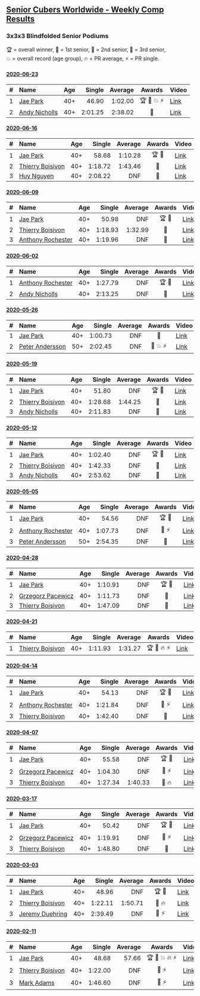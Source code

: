 <style>table {white-space: nowrap;}</style>

## [Senior Cubers Worldwide - Weekly Comp Results](/scw-comp/results/)
### 3x3x3 Blindfolded Senior Podiums
<span style="white-space: nowrap;">🏆 = overall winner</span>, <span style="white-space: nowrap;">🥇 = 1st senior</span>, <span style="white-space: nowrap;">🥈 = 2nd senior</span>, <span style="white-space: nowrap;">🥉 = 3rd senior</span>, <span style="white-space: nowrap;">💥 = overall record (age group)</span>, <span style="white-space: nowrap;">🔥 = PR average</span>, <span style="white-space: nowrap;">⚡ = PR single</span>.

#### [2020-06-23](2020-06-23.md)

| # | Name | Age | Single | Average | Awards | Video |
| :--: | :-- | :--: | --: | --: | :--: | :-- |
| 1 | [Jae Park](../../persons/jae_park/333bf.md) | 40+ | 46.90 | 1:02.00 | 🏆 🥇 💥 ⚡ | [Link](https://www.facebook.com/events/850175445522887/permalink/852285558645209/) |
| 2 | [Andy Nicholls](../../persons/andy_nicholls/333bf.md) | 40+ | 2:01.25 | 2:38.02 | 🥈 | [Link](https://www.facebook.com/events/850175445522887/permalink/854493248424440/) |

#### [2020-06-16](2020-06-16.md)

| # | Name | Age | Single | Average | Awards | Video |
| :--: | :-- | :--: | --: | --: | :--: | :-- |
| 1 | [Jae Park](../../persons/jae_park/333bf.md) | 40+ | 58.68 | 1:10.28 | 🏆 🥇 | [Link](https://www.facebook.com/events/208176410240808/permalink/209854233406359/) |
| 2 | [Thierry Boisivon](../../persons/thierry_boisivon/333bf.md) | 40+ | 1:18.72 | 1:43.46 | 🥈 | [Link](https://www.facebook.com/events/208176410240808/permalink/211642029894246/) |
| 3 | [Huy Nguyen](../../persons/huy_nguyen/333bf.md) | 40+ | 2:08.22 | DNF | 🥉 | [Link](https://www.facebook.com/events/208176410240808/permalink/211375159920933/) |

#### [2020-06-09](2020-06-09.md)

| # | Name | Age | Single | Average | Awards | Video |
| :--: | :-- | :--: | --: | --: | :--: | :-- |
| 1 | [Jae Park](../../persons/jae_park/333bf.md) | 40+ | 50.98 | DNF | 🏆 🥇 | [Link](https://www.facebook.com/events/620460455211235/permalink/622049145052366/) |
| 2 | [Thierry Boisivon](../../persons/thierry_boisivon/333bf.md) | 40+ | 1:18.93 | 1:32.99 | 🥈 | [Link](https://www.facebook.com/events/620460455211235/permalink/624245591499388/) |
| 3 | [Anthony Rochester](../../persons/anthony_rochester/333bf.md) | 40+ | 1:19.96 | DNF | 🥉 | [Link](https://www.facebook.com/events/620460455211235/permalink/622088728381741/) |

#### [2020-06-02](2020-06-02.md)

| # | Name | Age | Single | Average | Awards | Video |
| :--: | :-- | :--: | --: | --: | :--: | :-- |
| 1 | [Anthony Rochester](../../persons/anthony_rochester/333bf.md) | 40+ | 1:27.79 | DNF | 🏆 🥇 | [Link](https://www.facebook.com/events/323619661956372/permalink/325541918430813/) |
| 2 | [Andy Nicholls](../../persons/andy_nicholls/333bf.md) | 40+ | 2:13.25 | DNF | 🥈 | [Link](https://www.facebook.com/events/323619661956372/permalink/324359211882417/) |

#### [2020-05-26](2020-05-26.md)

| # | Name | Age | Single | Average | Awards | Video |
| :--: | :-- | :--: | --: | --: | :--: | :-- |
| 1 | [Jae Park](../../persons/jae_park/333bf.md) | 40+ | 1:00.73 | DNF | 🥇 | [Link](https://www.facebook.com/events/1531820936993798/permalink/1534279060081319/) |
| 2 | [Peter Andersson](../../persons/peter_andersson/333bf.md) | 50+ | 2:02.45 | DNF | 🥈 💥 ⚡ | [Link](https://www.facebook.com/events/1531820936993798/permalink/1533584773484081/) |

#### [2020-05-19](2020-05-19.md)

| # | Name | Age | Single | Average | Awards | Video |
| :--: | :-- | :--: | --: | --: | :--: | :-- |
| 1 | [Jae Park](../../persons/jae_park/333bf.md) | 40+ | 51.80 | DNF | 🏆 🥇 | [Link](https://www.facebook.com/events/2608037409484307/permalink/2609676329320415/) |
| 2 | [Thierry Boisivon](../../persons/thierry_boisivon/333bf.md) | 40+ | 1:28.68 | 1:44.25 | 🥈 | [Link](https://www.facebook.com/100000570103102/videos/pcb.2612241145730600/3460923623936607/) |
| 3 | [Andy Nicholls](../../persons/andy_nicholls/333bf.md) | 40+ | 2:11.83 | DNF | 🥉 | [Link](https://www.facebook.com/events/2608037409484307/permalink/2611313482490033/) |

#### [2020-05-12](2020-05-12.md)

| # | Name | Age | Single | Average | Awards | Video |
| :--: | :-- | :--: | --: | --: | :--: | :-- |
| 1 | [Jae Park](../../persons/jae_park/333bf.md) | 40+ | 1:02.40 | DNF | 🏆 🥇 | [Link](https://www.facebook.com/events/367340484222677/permalink/368871534069572/) |
| 2 | [Thierry Boisivon](../../persons/thierry_boisivon/333bf.md) | 40+ | 1:42.33 | DNF | 🥈 | [Link](https://www.facebook.com/events/367340484222677/permalink/370888060534586/) |
| 3 | [Andy Nicholls](../../persons/andy_nicholls/333bf.md) | 40+ | 2:53.62 | DNF | 🥉 | [Link](https://www.facebook.com/events/367340484222677/permalink/371002630523129/) |

#### [2020-05-05](2020-05-05.md)

| # | Name | Age | Single | Average | Awards | Video |
| :--: | :-- | :--: | --: | --: | :--: | :-- |
| 1 | [Jae Park](../../persons/jae_park/333bf.md) | 40+ | 54.56 | DNF | 🏆 🥇 | [Link](https://www.facebook.com/events/2624652641189887/permalink/2627851630869988/) |
| 2 | [Anthony Rochester](../../persons/anthony_rochester/333bf.md) | 40+ | 1:07.73 | DNF | 🥈 ⚡ | [Link](https://www.facebook.com/events/2624652641189887/permalink/2625346837787134/) |
| 3 | [Peter Andersson](../../persons/peter_andersson/333bf.md) | 50+ | 2:54.35 | DNF | 🥉 | [Link](https://www.facebook.com/events/2624652641189887/permalink/2628335504154934/) |

#### [2020-04-28](2020-04-28.md)

| # | Name | Age | Single | Average | Awards | Video |
| :--: | :-- | :--: | --: | --: | :--: | :-- |
| 1 | [Jae Park](../../persons/jae_park/333bf.md) | 40+ | 1:10.91 | DNF | 🏆 🥇 | [Link](https://www.facebook.com/events/534758690547855/permalink/534848220538902/) |
| 2 | [Grzegorz Pacewicz](../../persons/grzegorz_pacewicz/333bf.md) | 40+ | 1:11.73 | DNF | 🥈 | [Link](https://www.facebook.com/events/534758690547855/permalink/537192693637788/) |
| 3 | [Thierry Boisivon](../../persons/thierry_boisivon/333bf.md) | 40+ | 1:47.09 | DNF | 🥉 | [Link](https://www.facebook.com/events/534758690547855/permalink/536491417041249/) |

#### [2020-04-21](2020-04-21.md)

| # | Name | Age | Single | Average | Awards | Video |
| :--: | :-- | :--: | --: | --: | :--: | :-- |
| 1 | [Thierry Boisivon](../../persons/thierry_boisivon/333bf.md) | 40+ | 1:11.93 | 1:31.27 | 🏆 🥇 🔥 ⚡ | [Link](https://www.facebook.com/events/1312095715657208/permalink/1316281738571939/) |

#### [2020-04-14](2020-04-14.md)

| # | Name | Age | Single | Average | Awards | Video |
| :--: | :-- | :--: | --: | --: | :--: | :-- |
| 1 | [Jae Park](../../persons/jae_park/333bf.md) | 40+ | 54.13 | DNF | 🏆 🥇 | [Link](https://www.facebook.com/events/232067087873656/permalink/232495074497524/) |
| 2 | [Anthony Rochester](../../persons/anthony_rochester/333bf.md) | 40+ | 1:21.84 | DNF | 🥈 ⚡ | [Link](https://www.facebook.com/events/232067087873656/permalink/232111617869203/) |
| 3 | [Thierry Boisivon](../../persons/thierry_boisivon/333bf.md) | 40+ | 1:42.40 | DNF | 🥉 | [Link](https://www.facebook.com/events/232067087873656/permalink/236104717469893/) |

#### [2020-04-07](2020-04-07.md)

| # | Name | Age | Single | Average | Awards | Video |
| :--: | :-- | :--: | --: | --: | :--: | :-- |
| 1 | [Jae Park](../../persons/jae_park/333bf.md) | 40+ | 55.58 | DNF | 🏆 🥇 | [Link](https://www.facebook.com/events/258196271885699/permalink/259236678448325/) |
| 2 | [Grzegorz Pacewicz](../../persons/grzegorz_pacewicz/333bf.md) | 40+ | 1:04.30 | DNF | 🥈 ⚡ | [Link](https://www.facebook.com/events/258196271885699/permalink/262125944826065/) |
| 3 | [Thierry Boisivon](../../persons/thierry_boisivon/333bf.md) | 40+ | 1:27.34 | 1:40.33 | 🥉 🔥 | [Link](https://www.facebook.com/events/258196271885699/permalink/262052061500120/) |

#### [2020-03-17](2020-03-17.md)

| # | Name | Age | Single | Average | Awards | Video |
| :--: | :-- | :--: | --: | --: | :--: | :-- |
| 1 | [Jae Park](../../persons/jae_park/333bf.md) | 40+ | 50.42 | DNF | 🏆 🥇 | [Link](https://www.facebook.com/events/616010612582835/permalink/617628172421079/) |
| 2 | [Grzegorz Pacewicz](../../persons/grzegorz_pacewicz/333bf.md) | 40+ | 1:19.91 | DNF | 🥈 ⚡ | [Link](https://www.facebook.com/events/616010612582835/permalink/620248352159061/) |
| 3 | [Thierry Boisivon](../../persons/thierry_boisivon/333bf.md) | 40+ | 1:48.80 | DNF | 🥉 | [Link](https://www.facebook.com/events/616010612582835/permalink/620334732150423/) |

#### [2020-03-03](2020-03-03.md)

| # | Name | Age | Single | Average | Awards | Video |
| :--: | :-- | :--: | --: | --: | :--: | :-- |
| 1 | [Jae Park](../../persons/jae_park/333bf.md) | 40+ | 48.96 | DNF | 🏆 🥇 | [Link](https://www.facebook.com/events/186820176097844/permalink/188015709311624/) |
| 2 | [Thierry Boisivon](../../persons/thierry_boisivon/333bf.md) | 40+ | 1:22.11 | 1:50.71 | 🥈 🔥 | [Link](https://www.facebook.com/events/186820176097844/permalink/188913179221877/) |
| 3 | [Jeremy Duehring](../../persons/jeremy_duehring/333bf.md) | 40+ | 2:39.49 | DNF | 🥉 ⚡ | [Link](https://www.facebook.com/events/186820176097844/permalink/190947509018444/) |

#### [2020-02-11](2020-02-11.md)

| # | Name | Age | Single | Average | Awards | Video |
| :--: | :-- | :--: | --: | --: | :--: | :-- |
| 1 | [Jae Park](../../persons/jae_park/333bf.md) | 40+ | 48.68 | 57.66 | 🏆 🥇 💥 🔥 ⚡ | [Link](https://www.facebook.com/events/173728187264773/permalink/173945660576359/) |
| 2 | [Thierry Boisivon](../../persons/thierry_boisivon/333bf.md) | 40+ | 1:22.00 | DNF | 🥈 ⚡ | [Link](https://www.facebook.com/events/173728187264773/permalink/178355273468731/) |
| 3 | [Mark Adams](../../persons/mark_adams/333bf.md) | 40+ | 1:46.60 | DNF | 🥉 ⚡ | [Link](https://www.facebook.com/events/173728187264773/permalink/176409236996668/) |


<!-- Global site tag (gtag.js) - Google Analytics -->
<script async src="https://www.googletagmanager.com/gtag/js?id=UA-86348435-3"></script>
<script>window.dataLayer = window.dataLayer || []; function gtag() {dataLayer.push(arguments);} gtag('js', new Date()); gtag('config', 'UA-86348435-3');</script>
